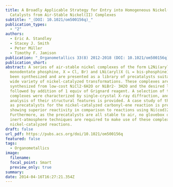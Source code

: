 ```yaml
---
title: A Broadly Applicable Strategy for Entry into Homogeneous Nickel(0)
  Catalysts from Air-Stable Nickel(II) Complexes
subtitle: "_(DOI: 10.1021/om500156q)_"
publication_types:
  - "2"
authors:
  - Eric A. Standley
  - Stacey J. Smith
  - Peter Müller
  - Timothy F. Jamison
publication: "_Organometallics 33(8) 2012-2018 (DOI: 10.1021/om500156q)_"
publication_short: 
abstract: A series of air-stable nickel complexes of the form L2Ni(aryl) X (L =
  monodentate phosphine, X = Cl, Br) and LNi(aryl)X (L = bis-phosphine) have
  been synthesized and are presented as a library of precatalysts suitable for a
  wide variety of nickel-catalyzed transformations. These complexes are easily
  synthesized from low-cost NiCl2·6H2O or NiBr2· 3H2O and the desired ligand
  followed by addition of 1 equiv of Grignard reagent. A selection of these
  complexes were characterized by single-crystal X-ray diffraction, and an
  analysis of their structural features is provided. A case study of their use
  as precatalysts for the nickel-catalyzed carbonyl-ene reaction is presented,
  showing superior reactivity in comparison to reactions using Ni(cod)2.
  Furthermore, as the precatalysts are all stable to air, no glovebox or
  inert-atmosphere techniques are required to make use of these complexes for
  nickel-catalyzed reactions.
draft: false
url_pdf: https://pubs.acs.org/doi/10.1021/om500156q
featured: false
tags:
  - Organometallics
image:
  filename:
  focal_point: Smart
  preview_only: true
summary: 
date: 2014-04-16T16:27:21.354Z
---
```

